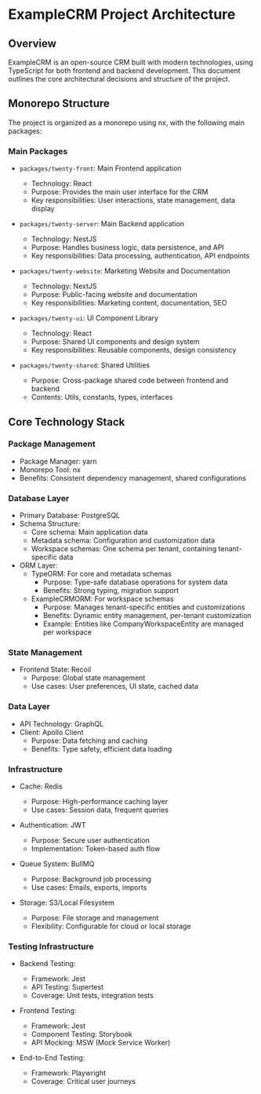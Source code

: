 # ExampleCRM Project Architecture

## Overview
ExampleCRM is an open-source CRM built with modern technologies, using TypeScript for both frontend and backend development. This document outlines the core architectural decisions and structure of the project.

## Monorepo Structure
The project is organized as a monorepo using nx, with the following main packages:

### Main Packages
- `packages/twenty-front`: Main Frontend application
  - Technology: React
  - Purpose: Provides the main user interface for the CRM
  - Key responsibilities: User interactions, state management, data display

- `packages/twenty-server`: Main Backend application
  - Technology: NestJS
  - Purpose: Handles business logic, data persistence, and API
  - Key responsibilities: Data processing, authentication, API endpoints

- `packages/twenty-website`: Marketing Website and Documentation
  - Technology: NextJS
  - Purpose: Public-facing website and documentation
  - Key responsibilities: Marketing content, documentation, SEO

- `packages/twenty-ui`: UI Component Library
  - Technology: React
  - Purpose: Shared UI components and design system
  - Key responsibilities: Reusable components, design consistency

- `packages/twenty-shared`: Shared Utilities
  - Purpose: Cross-package shared code between frontend and backend
  - Contents: Utils, constants, types, interfaces

## Core Technology Stack

### Package Management
- Package Manager: yarn
- Monorepo Tool: nx
- Benefits: Consistent dependency management, shared configurations

### Database Layer
- Primary Database: PostgreSQL
- Schema Structure:
  - Core schema: Main application data
  - Metadata schema: Configuration and customization data
  - Workspace schemas: One schema per tenant, containing tenant-specific data
- ORM Layer:
  - TypeORM: For core and metadata schemas
    - Purpose: Type-safe database operations for system data
    - Benefits: Strong typing, migration support
  - ExampleCRMORM: For workspace schemas
    - Purpose: Manages tenant-specific entities and customizations
    - Benefits: Dynamic entity management, per-tenant customization
    - Example: Entities like CompanyWorkspaceEntity are managed per workspace

### State Management
- Frontend State: Recoil
  - Purpose: Global state management
  - Use cases: User preferences, UI state, cached data

### Data Layer
- API Technology: GraphQL
- Client: Apollo Client
  - Purpose: Data fetching and caching
  - Benefits: Type safety, efficient data loading

### Infrastructure
- Cache: Redis
  - Purpose: High-performance caching layer
  - Use cases: Session data, frequent queries

- Authentication: JWT
  - Purpose: Secure user authentication
  - Implementation: Token-based auth flow

- Queue System: BullMQ
  - Purpose: Background job processing
  - Use cases: Emails, exports, imports

- Storage: S3/Local Filesystem
  - Purpose: File storage and management
  - Flexibility: Configurable for cloud or local storage

### Testing Infrastructure
- Backend Testing:
  - Framework: Jest
  - API Testing: Supertest
  - Coverage: Unit tests, integration tests

- Frontend Testing:
  - Framework: Jest
  - Component Testing: Storybook
  - API Mocking: MSW (Mock Service Worker)

- End-to-End Testing:
  - Framework: Playwright
  - Coverage: Critical user journeys

